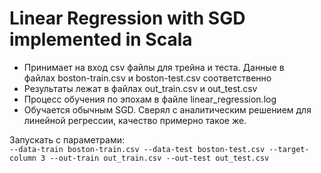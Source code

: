 # Linear Regression with SGD implemented in Scala

- Принимает на вход csv файлы для трейна и теста. Данные в файлах boston-train.csv и boston-test.csv соответственно
- Результаты лежат в файлах out_train.csv и out_test.csv
- Процесс обучения по эпохам в файле linear_regression.log
- Обучается обычным SGD. Сверял с аналитическим решением для линейной регрессии, качество примерно такое же.

Запускать с параметрами:  
`--data-train boston-train.csv --data-test boston-test.csv --target-column 3 --out-train out_train.csv --out-test out_test.csv`
